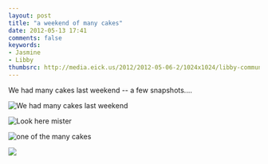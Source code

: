 ```yaml
---
layout: post
title: "a weekend of many cakes"
date: 2012-05-13 17:41
comments: false
keywords: 
- Jasmine
- Libby
thumbsrc: http://media.eick.us/2012/2012-05-06-2/1024x1024/libby-communion-3.jpg
---
```

We had many cakes last weekend -- a few snapshots....



![We had many cakes last weekend](http://media.eick.us/media/photographs/2012/2012-05-06-2/libby-communion-1.jpg)




![Look here mister](http://media.eick.us/media/photographs/2012/2012-05-06-2/libby-communion-2.jpg)




![one of the many cakes](http://media.eick.us/media/photographs/2012/2012-05-06-2/libby-communion-3.jpg)




![](http://media.eick.us/media/photographs/2012/2012-05-06-2/libby-communion-4.jpg)

